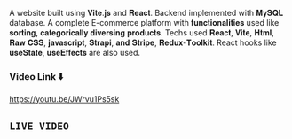 A website built using 𝐕𝐢𝐭𝐞.𝐣𝐬 and 𝐑𝐞𝐚𝐜𝐭. Backend implemented with 𝐌𝐲𝐒𝐐𝐋 database. A complete E-commerce platform with 𝐟𝐮𝐧𝐜𝐭𝐢𝐨𝐧𝐚𝐥𝐢𝐭𝐢𝐞𝐬 used like 𝐬𝐨𝐫𝐭𝐢𝐧𝐠, 𝐜𝐚𝐭𝐞𝐠𝐨𝐫𝐢𝐜𝐚𝐥𝐥𝐲 𝐝𝐢𝐯𝐞𝐫𝐬𝐢𝐧𝐠 𝐩𝐫𝐨𝐝𝐮𝐜𝐭𝐬. Techs used 𝐑𝐞𝐚𝐜𝐭, 𝐕𝐢𝐭𝐞, 𝐇𝐭𝐦𝐥, 𝐑𝐚𝐰 𝐂𝐒𝐒, 𝐣𝐚𝐯𝐚𝐬𝐜𝐫𝐢𝐩𝐭, 𝐒𝐭𝐫𝐚𝐩𝐢, 𝐚𝐧𝐝 𝐒𝐭𝐫𝐢𝐩𝐞, 𝐑𝐞𝐝𝐮𝐱-𝐓𝐨𝐨𝐥𝐤𝐢𝐭. React hooks like 𝐮𝐬𝐞𝐒𝐭𝐚𝐭𝐞, 𝐮𝐬𝐞𝐄𝐟𝐟𝐞𝐜𝐭𝐬 are also used.
### Video Link ⬇️
https://youtu.be/JWrvu1Ps5sk

## `LIVE VIDEO `
